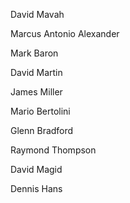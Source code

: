 David Mavah

Marcus Antonio Alexander

Mark Baron

David Martin

James Miller

Mario Bertolini

Glenn Bradford

Raymond Thompson

David Magid

Dennis Hans
